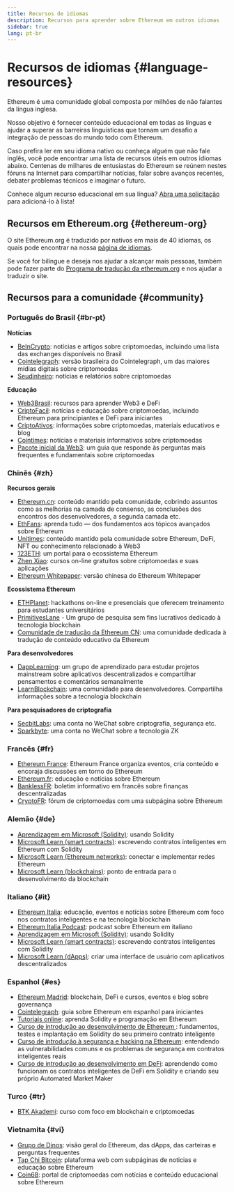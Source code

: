 ```yaml
---
title: Recursos de idiomas
description: Recursos para aprender sobre Ethereum em outros idiomas
sidebar: true
lang: pt-br
---
```


# Recursos de idiomas {#language-resources}

Ethereum é uma comunidade global composta por milhões de não falantes da língua inglesa.

Nosso objetivo é fornecer conteúdo educacional em todas as línguas e ajudar a superar as barreiras linguísticas que tornam um desafio a integração de pessoas do mundo todo com Ethereum.

Caso prefira ler em seu idioma nativo ou conheça alguém que não fale inglês, você pode encontrar uma lista de recursos úteis em outros idiomas abaixo. Centenas de milhares de entusiastas do Ethereum se reúnem nestes fóruns na Internet para compartilhar notícias, falar sobre avanços recentes, debater problemas técnicos e imaginar o futuro.

Conhece algum recurso educacional em sua língua? [Abra uma solicitação](https://github.com/ethereum/ethereum-org-website/issues/new/choose) para adicioná-lo à lista!

## Recursos em Ethereum.org {#ethereum-org}

O site Ethereum.org é traduzido por nativos em mais de 40 idiomas, os quais pode encontrar na nossa [página de idiomas](/languages).

Se você for bilíngue e deseja nos ajudar a alcançar mais pessoas, também pode fazer parte do [Programa de tradução da ethereum.org](/contributing/translation-program/#translation-program) e nos ajudar a traduzir o site.

## Recursos para a comunidade {#community}

### Português do Brasil {#br-pt}

**Notícias**

- [BeInCrypto](http://www.beincrypto.com.br): notícias e artigos sobre criptomoedas, incluindo uma lista das exchanges disponíveis no Brasil
- [Cointelegraph](http://cointelegraph.com.br/category/analysis): versão brasileira do Cointelegraph, um das maiores mídias digitais sobre criptomoedas
- [Seudinheiro](http://www.seudinheiro.com/criptomoedas/): notícias e relatórios sobre criptomoedas

**Educação**

- [Web3Brasil](https://github.com/web3brasil/web3brasil): recursos para aprender Web3 e DeFi
- [CriptoFacil](http://www.criptofacil.com/ultimas-noticias/): notícias e educação sobre criptomoedas, incluindo Ethereum para principiantes e DeFi para iniciantes
- [CriptoAtivos](http://www.criptoativos.wiki.br/): informações sobre criptomoedas, materiais educativos e blog
- [Cointimes](http://www.cointimes.com.br/): notícias e materiais informativos sobre criptomoedas
- [Pacote inicial da Web3](https://docs.google.com/document/d/1X8PSTFH7FTw9J-gbKWM6Y430SWCBT8d4t4pJgFQHJ8E/): um guia que responde às perguntas mais frequentes e fundamentais sobre criptomoedas

### Chinês {#zh}

**Recursos gerais**

- [Ethereum.cn](https://www.ethereum.cn/): conteúdo mantido pela comunidade, cobrindo assuntos como as melhorias na camada de consenso, as conclusões dos encontros dos desenvolvedores, a segunda camada etc.
- [EthFans](https://ethfans.org/): aprenda tudo — dos fundamentos aos tópicos avançados sobre Ethereum
- [Unitimes](https://mp.weixin.qq.com/s/tvloZSDBSOQN9zDQj_91kA): conteúdo mantido pela comunidade sobre Ethereum, DeFi, NFT ou conhecimento relacionado à Web3
- [123ETH](https://123eth.org/): um portal para o ecossistema Ethereum
- [Zhen Xiao](http://zhenxiao.com/blockchain/): cursos on-line gratuitos sobre criptomoedas e suas aplicações
- [Ethereum Whitepaper](https://github.com/ethereum/wiki/wiki/[%E4%B8%AD%E6%96%87]-%E4%BB%A5%E5%A4%AA%E5%9D%8A%E7%99%BD%E7%9A%AE%E4%B9%A6): versão chinesa do Ethereum Whitepaper

**Ecossistema Ethereum**

- [ETHPlanet](https://www.ethplanet.org/): hackathons on-line e presenciais que oferecem treinamento para estudantes universitários
- [PrimitivesLane](https://www.primitiveslane.org/) - Um grupo de pesquisa sem fins lucrativos dedicado à tecnologia blockchain
- [Comunidade de tradução da Ethereum CN](https://www.notion.so/Ethereum-Translation-Community-CN-05375fe0a94c4214acaf90f42ba40171): uma comunidade dedicada à tradução de conteúdo educativo da Ethereum

**Para desenvolvedores**

- [DappLearning](https://github.com/Dapp-Learning-DAO/Dapp-Learning): um grupo de aprendizado para estudar projetos mainstream sobre aplicativos descentralizados e compartilhar pensamentos e comentários semanalmente
- [LearnBlockchain](https://learnblockchain.cn/): uma comunidade para desenvolvedores. Compartilha informações sobre a tecnologia blockchain

**Para pesquisadores de criptografia**

- [SecbitLabs](https://mp.weixin.qq.com/s/69_tqBJpr_sbaKtR1sBRMw): uma conta no WeChat sobre criptografia, segurança etc.
- [Sparkbyte](https://mp.weixin.qq.com/s/9KgKTc_jtJ7bWKdbNPoqvQ): uma conta no WeChat sobre a tecnologia ZK

### Francês {#fr}

- [Ethereum France](https://www.ethereum-france.com/): Ethereum France organiza eventos, cria conteúdo e encoraja discussões em torno do Ethereum
- [Ethereum.fr](https://ethereum.fr/): educação e notícias sobre Ethereum
- [BanklessFR](https://banklessfr.substack.com/): boletim informativo em francês sobre finanças descentralizadas
- [CryptoFR](https://cryptofr.com/category/44/ethereum-general): fórum de criptomoedas com uma subpágina sobre Ethereum

### Alemão {#de}

- [Aprendizagem em Microsoft (Solidity)](https://docs.microsoft.com/de-de/learn/modules/blockchain-learning-solidity/): usando Solidity
- [Microsoft Learn (smart contracts)](https://docs.microsoft.com/de-de/learn/modules/blockchain-solidity-ethereum-smart-contracts/): escrevendo contratos inteligentes em Ethereum com Solidity
- [Microsoft Learn (Ethereum networks)](https://docs.microsoft.com/de-de/learn/modules/blockchain-ethereum-networks/): conectar e implementar redes Ethereum
- [Microsoft Learn (blockchains)](https://docs.microsoft.com/de-de/learn/paths/ethereum-blockchain-development/): ponto de entrada para o desenvolvimento da blockchain

### Italiano {#it}

- [Ethereum Italia](https://www.ethereum-italia.it/): educação, eventos e notícias sobre Ethereum com foco nos contratos inteligentes e na tecnologia blockchain
- [Ethereum Italia Podcast](https://www.ethereum-italia.it/podcast/): podcast sobre Ethereum em italiano
- [Aprendizagem em Microsoft (Solidity)](https://docs.microsoft.com/it-it/learn/modules/blockchain-learning-solidity/): usando Solidity
- [Microsoft Learn (smart contracts)](https://docs.microsoft.com/it-it/learn/modules/blockchain-solidity-ethereum-smart-contracts/): escrevendo contratos inteligentes com Solidity
- [Microsoft Learn (dApps)](https://docs.microsoft.com/it-it/learn/modules/blockchain-create-ui-decentralized-apps/): criar uma interface de usuário com aplicativos descentralizados

### Espanhol {#es}

- [Ethereum Madrid](https://ethereummadrid.com/): blockchain, DeFi e cursos, eventos e blog sobre governança
- [Cointelegraph](https://es.cointelegraph.com/ethereum-for-beginners): guia sobre Ethereum em espanhol para iniciantes
- [Tutoriais online](https://tutoriales.online/curso/solidity): aprenda Solidity e programação em Ethereum
- [Curso de introdução ao desenvolvimento de Ethereum ](https://youtube.com/playlist?list=PLTqiwJDd_R8y9pfUBjhkVa1IDMwyQz-fU): fundamentos, testes e implantação em Solidity do seu primeiro contrato inteligente
- [Curso de introdução à segurança e hacking na Ethereum](https://youtube.com/playlist?list=PLTqiwJDd_R8yHOvteko_DmUxUTMHnlfci): entendendo as vulnerabilidades comuns e os problemas de segurança em contratos inteligentes reais
- [Curso de introdução ao desenvolvimento em DeFi](https://youtube.com/playlist?list=PLTqiwJDd_R8zZiP9_jNdaPqA3HqoW2lrS): aprendendo como funcionam os contratos inteligentes de DeFi em Solidity e criando seu próprio Automated Market Maker

### Turco {#tr}

- [BTK Akademi](https://www.btkakademi.gov.tr/portal/course/blokzincir-ve-kripto-paralar-10569#!/about): curso com foco em blockchain e criptomoedas

### Vietnamita {#vi}

- [Grupo de Dinos](https://wiki.tino.org/ethereum-la-gi/): visão geral do Ethereum, das dApps, das carteiras e perguntas frequentes
- [Tap Chi Bitcoin](https://tapchibitcoin.io/tap-chi/tin-tuc-ethereum-eth): plataforma web com subpáginas de noticias e educação sobre Ethereum
- [Coin68](https://coin68.com/ethereum-tieu-diem/): portal de criptomoedas com notícias e conteúdo educacional sobre Ethereum
